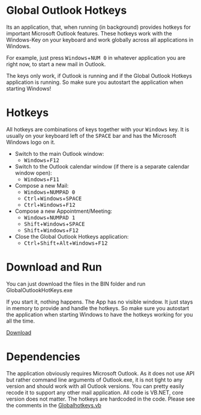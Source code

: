 # Global Outlook Hotkeys

Its an application, that, when running (in background) provides hotkeys for important Microsoft Outlook features.
These hotkeys work with the Windows-Key on your keyboard and work globally across all applications in Windows.

For example, just press <kbd>Windows</kbd>+<kbd>NUM 0</kbd> in whatever application you are right now, to start a new mail in Outlook.

The keys only work, if Outlook is running and if the Global Outlook Hotkeys application is running.
So make sure you autostart the application when starting Windows!

# Hotkeys
All hotkeys are combinations of keys together with your <kbd>Windows</kbd> key. It is usually on your keyboard left of the <kbd>SPACE</kbd> bar and has the Microsoft Windows logo on it.

* Switch to the main Outlook window:
  * <kbd>Windows</kbd>+<kbd>F12</kbd>
* Switch to the Outlook calendar window (if there is a separate calendar window open):
   * <kbd>Windows</kbd>+<kbd>F11</kbd>
* Compose a new Mail:
   * <kbd>Windows</kbd>+<kbd>NUMPAD 0</kbd>
   * <kbd>Ctrl</kbd>+<kbd>Windows</kbd>+<kbd>SPACE</kbd>   
   * <kbd>Ctrl</kbd>+<kbd>Windows</kbd>+<kbd>F12</kbd>
* Compose a new Appointment/Meeting:
   * <kbd>Windows</kbd>+<kbd>NUMPAD 1</kbd>
   * <kbd>Shift</kbd>+<kbd>Windows</kbd>+<kbd>SPACE</kbd>   
   * <kbd>Shift</kbd>+<kbd>Windows</kbd>+<kbd>F12</kbd>
* Close the Global Outlook Hotkeys application:
  * <kbd>Ctrl</kbd>+<kbd>Shift</kbd>+<kbd>Alt</kbd>+<kbd>Windows</kbd>+<kbd>F12</kbd>  

# Download and Run
You can just download the files in the BIN folder and run GlobalOutlookHotKeys.exe

If you start it, nothing happens. The App has no visible window. It just stays in memory to provide and handle the hotkeys.
So make sure you autostart the application when starting Windows to have the hotkeys working for you all the time.

[Download](bin/)

# Dependencies
The application obviously requires Microsoft Outlook. As it does not use API but rather command line arguments of Outlook.exe, it is not tight to any version and should work with all Outlook versions.
You can pretty easily recode it to support any other mail application.
All code is VB.NET, core version does not matter.
The hotkeys are hardcoded in the code. Please see the comments in the [Globalhotkeys.vb](Globalhotkeys.vb)
